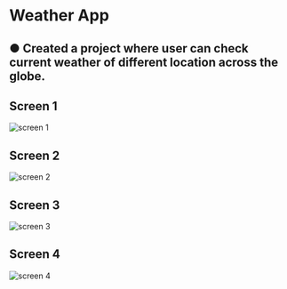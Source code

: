 # Weather App

## ●	Created a project where user can check current weather of different location across the globe.


## Screen 1
![screen 1](https://user-images.githubusercontent.com/97790129/175353056-46c7046f-e73e-4b04-9dde-fd147516f98b.jpg)

## Screen 2



![screen 2](https://user-images.githubusercontent.com/97790129/175353199-1f3534cd-dfbe-4670-b875-f9ab6294d7c5.jpg)

## Screen 3

![screen 3](https://user-images.githubusercontent.com/97790129/175353251-4afd1b06-1e43-48f5-965c-be8761d8b216.jpg)

## Screen 4
![screen 4](https://user-images.githubusercontent.com/97790129/175353289-ad2b851b-65e5-42d0-9c07-0a197ba72db2.jpg)
